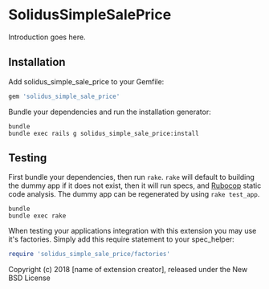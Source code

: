 SolidusSimpleSalePrice
======================

Introduction goes here.

Installation
------------

Add solidus_simple_sale_price to your Gemfile:

```ruby
gem 'solidus_simple_sale_price'
```

Bundle your dependencies and run the installation generator:

```shell
bundle
bundle exec rails g solidus_simple_sale_price:install
```

Testing
-------

First bundle your dependencies, then run `rake`. `rake` will default to building the dummy app if it does not exist, then it will run specs, and [Rubocop](https://github.com/bbatsov/rubocop) static code analysis. The dummy app can be regenerated by using `rake test_app`.

```shell
bundle
bundle exec rake
```

When testing your applications integration with this extension you may use it's factories.
Simply add this require statement to your spec_helper:

```ruby
require 'solidus_simple_sale_price/factories'
```

Copyright (c) 2018 [name of extension creator], released under the New BSD License
